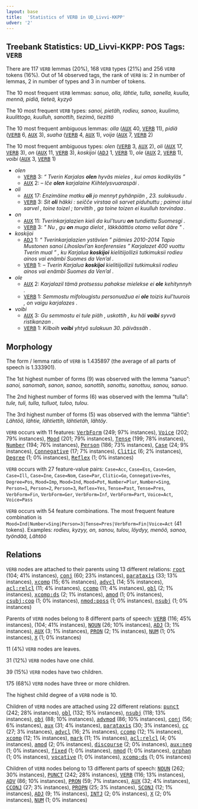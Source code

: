 ```yaml
---
layout: base
title:  'Statistics of VERB in UD_Livvi-KKPP'
udver: '2'
---
```


## Treebank Statistics: UD_Livvi-KKPP: POS Tags: `VERB`

There are 117 `VERB` lemmas (20%), 168 `VERB` types (21%) and 256 `VERB` tokens (16%).
Out of 14 observed tags, the rank of `VERB` is: 2 in number of lemmas, 2 in number of types and 3 in number of tokens.

The 10 most frequent `VERB` lemmas: <em>sanuo, olla, lähtie, tulla, sanella, kuulla, mennä, pidiä, tieteä, kyzyö</em>

The 10 most frequent `VERB` types:  <em>sanoi, pietäh, rodieu, sanoo, kuulimo, kuulittogo, kuulluh, sanottih, tiezimö, tiezittö</em>

The 10 most frequent ambiguous lemmas: <em>olla</em> (<tt><a href="olo_kkpp-pos-AUX.html">AUX</a></tt> 40, <tt><a href="olo_kkpp-pos-VERB.html">VERB</a></tt> 11), <em>pidiä</em> (<tt><a href="olo_kkpp-pos-VERB.html">VERB</a></tt> 6, <tt><a href="olo_kkpp-pos-AUX.html">AUX</a></tt> 3), <em>suaha</em> (<tt><a href="olo_kkpp-pos-VERB.html">VERB</a></tt> 4, <tt><a href="olo_kkpp-pos-AUX.html">AUX</a></tt> 1), <em>voija</em> (<tt><a href="olo_kkpp-pos-AUX.html">AUX</a></tt> 7, <tt><a href="olo_kkpp-pos-VERB.html">VERB</a></tt> 2)

The 10 most frequent ambiguous types:  <em>olen</em> (<tt><a href="olo_kkpp-pos-VERB.html">VERB</a></tt> 3, <tt><a href="olo_kkpp-pos-AUX.html">AUX</a></tt> 2), <em>oli</em> (<tt><a href="olo_kkpp-pos-AUX.html">AUX</a></tt> 17, <tt><a href="olo_kkpp-pos-VERB.html">VERB</a></tt> 3), <em>on</em> (<tt><a href="olo_kkpp-pos-AUX.html">AUX</a></tt> 11, <tt><a href="olo_kkpp-pos-VERB.html">VERB</a></tt> 3), <em>koskijoi</em> (<tt><a href="olo_kkpp-pos-ADJ.html">ADJ</a></tt> 1, <tt><a href="olo_kkpp-pos-VERB.html">VERB</a></tt> 1), <em>ole</em> (<tt><a href="olo_kkpp-pos-AUX.html">AUX</a></tt> 2, <tt><a href="olo_kkpp-pos-VERB.html">VERB</a></tt> 1), <em>voibi</em> (<tt><a href="olo_kkpp-pos-AUX.html">AUX</a></tt> 3, <tt><a href="olo_kkpp-pos-VERB.html">VERB</a></tt> 1)


* <em>olen</em>
  * <tt><a href="olo_kkpp-pos-VERB.html">VERB</a></tt> 3: <em>“ Tverin Karjalas <b>olen</b> hyväs mieles , kui omas kodikyläs ”</em>
  * <tt><a href="olo_kkpp-pos-AUX.html">AUX</a></tt> 2: <em>– Iče <b>olen</b> karjalaine Kiihtelysvuaraspäi .</em>
* <em>oli</em>
  * <tt><a href="olo_kkpp-pos-AUX.html">AUX</a></tt> 17: <em>Enzimäine matku <b>oli</b> jo mennyt pyhänpiän , 23. sulakuudu .</em>
  * <tt><a href="olo_kkpp-pos-VERB.html">VERB</a></tt> 3: <em>Sit <b>oli</b> häkki : seičče virstaa oli sarvet piduhuttu ; paimoi istui sarvel , toine toizel ; torvittih , ga toine toizen ei kuulluh torvindaa .</em>
* <em>on</em>
  * <tt><a href="olo_kkpp-pos-AUX.html">AUX</a></tt> 11: <em>Tverinkarjalazien kieli da kul’tuuru <b>on</b> tundiettu Suomesgi .</em>
  * <tt><a href="olo_kkpp-pos-VERB.html">VERB</a></tt> 3: <em>" Nu , gu <b>on</b> muga dielot , läkkäättös otamo vellat ääre " .</em>
* <em>koskijoi</em>
  * <tt><a href="olo_kkpp-pos-ADJ.html">ADJ</a></tt> 1: <em>“ Tverinkarjalazien ystävien ” piämies 2010-2014 Tapio Mustonen sanoi Lihoslavl’an konferensies ” Karjalazet 400 vuottu Tverin mual ” , ku Karjalua <b>koskijoi</b> kielitiijollizii tutkimuksii rodieu ainos vai enämbi Suomes da Ven’al .</em>
  * <tt><a href="olo_kkpp-pos-VERB.html">VERB</a></tt> 1: <em>– Tverin Karjalua <b>koskijoi</b> kielitiijollizii tutkimuksii rodieu ainos vai enämbi Suomes da Ven’al .</em>
* <em>ole</em>
  * <tt><a href="olo_kkpp-pos-AUX.html">AUX</a></tt> 2: <em>Karjalazil tämä protsessu pahakse mielekse ei <b>ole</b> kehitynnyh .</em>
  * <tt><a href="olo_kkpp-pos-VERB.html">VERB</a></tt> 1: <em>Semmostu mifolougistu personuažua ei <b>ole</b> toizis kul’tuurois , on vaigu karjalazes .</em>
* <em>voibi</em>
  * <tt><a href="olo_kkpp-pos-AUX.html">AUX</a></tt> 3: <em>Gu semmostu ei tule piäh , uskottih , ku häi <b>voibi</b> syvvä ristikanzan .</em>
  * <tt><a href="olo_kkpp-pos-VERB.html">VERB</a></tt> 1: <em>Kilboih <b>voibi</b> yhtyö sulakuun 30. päivässäh .</em>

## Morphology

The form / lemma ratio of `VERB` is 1.435897 (the average of all parts of speech is 1.333901).

The 1st highest number of forms (9) was observed with the lemma “sanuo”: <em>sanoi, sanomah, sanon, sanoo, sanottih, sanottu, sanottuu, sanou, sanuo</em>.

The 2nd highest number of forms (6) was observed with the lemma “tulla”: <em>tule, tuli, tulla, tulluot, tuloo, tulou</em>.

The 3rd highest number of forms (5) was observed with the lemma “lähtie”: <em>Lähtöö, lähtie, lähtiettih, lähtietäh, lähtöy</em>.

`VERB` occurs with 11 features: <tt><a href="olo_kkpp-feat-VerbForm.html">VerbForm</a></tt> (249; 97% instances), <tt><a href="olo_kkpp-feat-Voice.html">Voice</a></tt> (202; 79% instances), <tt><a href="olo_kkpp-feat-Mood.html">Mood</a></tt> (201; 79% instances), <tt><a href="olo_kkpp-feat-Tense.html">Tense</a></tt> (199; 78% instances), <tt><a href="olo_kkpp-feat-Number.html">Number</a></tt> (194; 76% instances), <tt><a href="olo_kkpp-feat-Person.html">Person</a></tt> (186; 73% instances), <tt><a href="olo_kkpp-feat-Case.html">Case</a></tt> (24; 9% instances), <tt><a href="olo_kkpp-feat-Connegative.html">Connegative</a></tt> (17; 7% instances), <tt><a href="olo_kkpp-feat-Clitic.html">Clitic</a></tt> (6; 2% instances), <tt><a href="olo_kkpp-feat-Degree.html">Degree</a></tt> (1; 0% instances), <tt><a href="olo_kkpp-feat-Reflex.html">Reflex</a></tt> (1; 0% instances)

`VERB` occurs with 27 feature-value pairs: `Case=Acc`, `Case=Ess`, `Case=Gen`, `Case=Ill`, `Case=Ine`, `Case=Nom`, `Case=Par`, `Clitic=Go`, `Connegative=Yes`, `Degree=Pos`, `Mood=Imp`, `Mood=Ind`, `Mood=Pot`, `Number=Plur`, `Number=Sing`, `Person=1`, `Person=2`, `Person=3`, `Reflex=Yes`, `Tense=Past`, `Tense=Pres`, `VerbForm=Fin`, `VerbForm=Ger`, `VerbForm=Inf`, `VerbForm=Part`, `Voice=Act`, `Voice=Pass`

`VERB` occurs with 54 feature combinations.
The most frequent feature combination is `Mood=Ind|Number=Sing|Person=3|Tense=Pres|VerbForm=Fin|Voice=Act` (41 tokens).
Examples: <em>rodieu, kyzyy, on, sanou, tulou, löydyy, menöö, sanoo, työndää, Lähtöö</em>


## Relations

`VERB` nodes are attached to their parents using 13 different relations: <tt><a href="olo_kkpp-dep-root.html">root</a></tt> (104; 41% instances), <tt><a href="olo_kkpp-dep-conj.html">conj</a></tt> (60; 23% instances), <tt><a href="olo_kkpp-dep-parataxis.html">parataxis</a></tt> (33; 13% instances), <tt><a href="olo_kkpp-dep-xcomp.html">xcomp</a></tt> (15; 6% instances), <tt><a href="olo_kkpp-dep-advcl.html">advcl</a></tt> (14; 5% instances), <tt><a href="olo_kkpp-dep-acl-relcl.html">acl:relcl</a></tt> (11; 4% instances), <tt><a href="olo_kkpp-dep-ccomp.html">ccomp</a></tt> (11; 4% instances), <tt><a href="olo_kkpp-dep-obl.html">obl</a></tt> (2; 1% instances), <tt><a href="olo_kkpp-dep-xcomp-ds.html">xcomp:ds</a></tt> (2; 1% instances), <tt><a href="olo_kkpp-dep-amod.html">amod</a></tt> (1; 0% instances), <tt><a href="olo_kkpp-dep-csubj-cop.html">csubj:cop</a></tt> (1; 0% instances), <tt><a href="olo_kkpp-dep-nmod-poss.html">nmod:poss</a></tt> (1; 0% instances), <tt><a href="olo_kkpp-dep-nsubj.html">nsubj</a></tt> (1; 0% instances)

Parents of `VERB` nodes belong to 8 different parts of speech: <tt><a href="olo_kkpp-pos-VERB.html">VERB</a></tt> (116; 45% instances),  (104; 41% instances), <tt><a href="olo_kkpp-pos-NOUN.html">NOUN</a></tt> (26; 10% instances), <tt><a href="olo_kkpp-pos-ADJ.html">ADJ</a></tt> (3; 1% instances), <tt><a href="olo_kkpp-pos-AUX.html">AUX</a></tt> (3; 1% instances), <tt><a href="olo_kkpp-pos-PRON.html">PRON</a></tt> (2; 1% instances), <tt><a href="olo_kkpp-pos-NUM.html">NUM</a></tt> (1; 0% instances), <tt><a href="olo_kkpp-pos-X.html">X</a></tt> (1; 0% instances)

11 (4%) `VERB` nodes are leaves.

31 (12%) `VERB` nodes have one child.

39 (15%) `VERB` nodes have two children.

175 (68%) `VERB` nodes have three or more children.

The highest child degree of a `VERB` node is 10.

Children of `VERB` nodes are attached using 22 different relations: <tt><a href="olo_kkpp-dep-punct.html">punct</a></tt> (242; 28% instances), <tt><a href="olo_kkpp-dep-obl.html">obl</a></tt> (132; 15% instances), <tt><a href="olo_kkpp-dep-nsubj.html">nsubj</a></tt> (118; 13% instances), <tt><a href="olo_kkpp-dep-obj.html">obj</a></tt> (88; 10% instances), <tt><a href="olo_kkpp-dep-advmod.html">advmod</a></tt> (86; 10% instances), <tt><a href="olo_kkpp-dep-conj.html">conj</a></tt> (56; 6% instances), <tt><a href="olo_kkpp-dep-aux.html">aux</a></tt> (31; 4% instances), <tt><a href="olo_kkpp-dep-parataxis.html">parataxis</a></tt> (30; 3% instances), <tt><a href="olo_kkpp-dep-cc.html">cc</a></tt> (27; 3% instances), <tt><a href="olo_kkpp-dep-advcl.html">advcl</a></tt> (16; 2% instances), <tt><a href="olo_kkpp-dep-ccomp.html">ccomp</a></tt> (12; 1% instances), <tt><a href="olo_kkpp-dep-xcomp.html">xcomp</a></tt> (12; 1% instances), <tt><a href="olo_kkpp-dep-mark.html">mark</a></tt> (11; 1% instances), <tt><a href="olo_kkpp-dep-acl-relcl.html">acl:relcl</a></tt> (4; 0% instances), <tt><a href="olo_kkpp-dep-amod.html">amod</a></tt> (2; 0% instances), <tt><a href="olo_kkpp-dep-discourse.html">discourse</a></tt> (2; 0% instances), <tt><a href="olo_kkpp-dep-aux-neg.html">aux:neg</a></tt> (1; 0% instances), <tt><a href="olo_kkpp-dep-fixed.html">fixed</a></tt> (1; 0% instances), <tt><a href="olo_kkpp-dep-nmod.html">nmod</a></tt> (1; 0% instances), <tt><a href="olo_kkpp-dep-orphan.html">orphan</a></tt> (1; 0% instances), <tt><a href="olo_kkpp-dep-vocative.html">vocative</a></tt> (1; 0% instances), <tt><a href="olo_kkpp-dep-xcomp-ds.html">xcomp:ds</a></tt> (1; 0% instances)

Children of `VERB` nodes belong to 13 different parts of speech: <tt><a href="olo_kkpp-pos-NOUN.html">NOUN</a></tt> (262; 30% instances), <tt><a href="olo_kkpp-pos-PUNCT.html">PUNCT</a></tt> (242; 28% instances), <tt><a href="olo_kkpp-pos-VERB.html">VERB</a></tt> (116; 13% instances), <tt><a href="olo_kkpp-pos-ADV.html">ADV</a></tt> (86; 10% instances), <tt><a href="olo_kkpp-pos-PRON.html">PRON</a></tt> (59; 7% instances), <tt><a href="olo_kkpp-pos-AUX.html">AUX</a></tt> (32; 4% instances), <tt><a href="olo_kkpp-pos-CCONJ.html">CCONJ</a></tt> (27; 3% instances), <tt><a href="olo_kkpp-pos-PROPN.html">PROPN</a></tt> (25; 3% instances), <tt><a href="olo_kkpp-pos-SCONJ.html">SCONJ</a></tt> (12; 1% instances), <tt><a href="olo_kkpp-pos-ADJ.html">ADJ</a></tt> (9; 1% instances), <tt><a href="olo_kkpp-pos-INTJ.html">INTJ</a></tt> (2; 0% instances), <tt><a href="olo_kkpp-pos-X.html">X</a></tt> (2; 0% instances), <tt><a href="olo_kkpp-pos-NUM.html">NUM</a></tt> (1; 0% instances)

